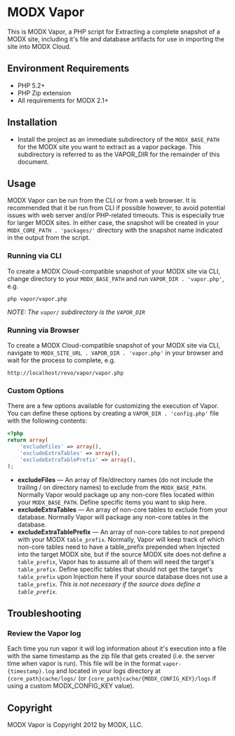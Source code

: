 # MODX Vapor

This is MODX Vapor, a PHP script for Extracting a complete snapshot of a MODX site, including it's file and database artifacts for use in importing the site into MODX Cloud.


## Environment Requirements

- PHP 5.2+
- PHP Zip extension
- All requirements for MODX 2.1+


## Installation

- Install the project as an immediate subdirectory of the `MODX_BASE_PATH` for the MODX site you want to extract as a vapor package. This subdirectory is referred to as the VAPOR_DIR for the remainder of this document.


## Usage

MODX Vapor can be run from the CLI or from a web browser. It is recommended that it be run from CLI if possible however, to avoid potential issues with web server and/or PHP-related timeouts. This is especially true for larger MODX sites. In either case, the snapshot will be created in your `MODX_CORE_PATH . 'packages/'` directory with the snapshot name indicated in the output from the script.

### Running via CLI

To create a MODX Cloud-compatible snapshot of your MODX site via CLI, change directory to your `MODX_BASE_PATH` and run `VAPOR_DIR . 'vapor.php'`, e.g.

    php vapor/vapor.php

_NOTE: The `vapor/` subdirectory is the `VAPOR_DIR`_

### Running via Browser

To create a MODX Cloud-compatible snapshot of your MODX site via CLI, navigate to `MODX_SITE_URL . VAPOR_DIR . 'vapor.php'` in your browser and wait for the process to complete, e.g.

    http://localhost/revo/vapor/vapor.php

### Custom Options

There are a few options available for customizing the execution of Vapor. You can define these options by creating a `VAPOR_DIR . 'config.php'` file with the following contents:

```php
<?php
return array(
    'excludeFiles' => array(),
    'excludeExtraTables' => array(),
    'excludeExtraTablePrefix' => array(),
);
```

- __excludeFiles__ &mdash; An array of file/directory names (do not include the trailing / on directory names) to exclude from the `MODX_BASE_PATH`. Normally Vapor would package up any non-core files located within your `MODX_BASE_PATH`. Define specific items you want to skip here.
- __excludeExtraTables__ &mdash; An array of non-core tables to exclude from your database. Normally Vapor will package any non-core tables in the database.
- __excludeExtraTablePrefix__ &mdash; An array of non-core tables to not prepend with your MODX `table_prefix`. Normally, Vapor will keep track of which non-core tables need to have a table_prefix prepended when Injected into the target MODX site, but if the source MODX site does not define a `table_prefix`, Vapor has to assume all of them will need the target's `table_prefix`. Define specific tables that should not get the target's `table_prefix` upon Injection here if your source database does not use a `table_prefix`. _This is not necessary if the source does define a `table_prefix`._


## Troubleshooting

### Review the Vapor log

Each time you run vapor it will log information about it's execution into a file with the same timestamp as the zip file that gets created (i.e. the server time when vapor is run). This file will be in the format `vapor-{timestamp}.log` and located in your logs directory at `{core_path}cache/logs/` (or `{core_path}cache/{MODX_CONFIG_KEY}/logs` if using a custom MODX_CONFIG_KEY value).


## Copyright

MODX Vapor is Copyright 2012 by MODX, LLC.
